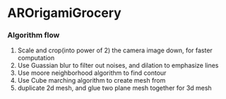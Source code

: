 # AROrigamiGrocery

### Algorithm flow
1. Scale and crop(into power of 2) the camera image down, for faster computation
2. Use Guassian blur to filter out noises, and dilation to emphasize lines
3. Use moore neighborhood algorithm to find contour
4. Use Cube marching algorithm to create mesh from
5. duplicate 2d mesh, and glue two plane mesh together for 3d mesh
